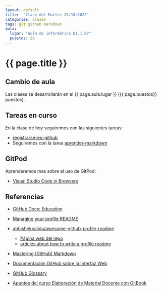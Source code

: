 ```yaml
---
layout: default
title:  "Clase del Martes 25/10/2022"
categories: Clases
tags: git github markdown   
aula: 
  lugar: "aula de informática B1.1.07"
  puestos: 28
---
```


# {{ page.title }}

## Cambio de aula

Las clases se desarrollarán en el {{ page.aula.lugar }} ({{ page.puestos}} puestos).

## Tareas en curso

En la clase de hoy seguiremos con las siguientes tareas:

* [registrarse-en-github]({{site.baseurl}}/tema0-introduccion/practicas/registrarse-en-github/)
* Seguiremos con la tarea [aprender-markdown]({{site.baseurl}}/tema0-introduccion/practicas/aprender-markdown/)


## GitPod

Aprenderemos mas sobre el uso de GitPod:

* [Visual Studio Code in Browsers]({{site.baseurl}}/pages/gitpod)

## Referencias

* [GitHub Docs: Education](https://docs.github.com/en/education)
* [Managing your profile README](https://docs.github.com/en/account-and-profile/setting-up-and-managing-your-github-profile/customizing-your-profile/managing-your-profile-readme)
* [abhisheknaiidu/awesome-github-profile-readme](https://github.com/abhisheknaiidu/awesome-github-profile-readme)
  * [Página web del repo](https://awesomegithubprofile.tech/)
  * [articles about how to write a profile readme](https://github.com/abhisheknaiidu/awesome-github-profile-readme#articles)
* [Mastering (GitHub) Markdown](https://guides.github.com/features/mastering-markdown/#examples)
* [Documentación GitHub sobre la Interfaz Web]({{site.baseurl}}/pages/documentacion-github-interfaz-web)

* [GitHub Glossary](https://docs.github.com/en/free-pro-team@latest/github/getting-started-with-github/github-glossary)

* [Apuntes del curso Elaboración de Material Docente con GitBook](https://casianorodriguezleon.gitbooks.io/elaboracion-de-material-docente-con-gitbook/content/)
